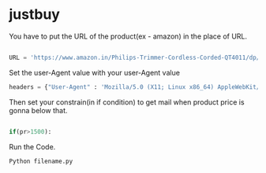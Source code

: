 # justbuy

You have to put the URL of the product(ex - amazon) in the place of URL.
```python

URL = 'https://www.amazon.in/Philips-Trimmer-Cordless-Corded-QT4011/dp/B00JJIDBIC/ref=sr_1_10?crid=TLCV9AZO2YIP&keywords=trimmer+for+mens&qid=1562520254&s=gateway&sprefix=trimm%2Caps%2C280&sr=8-10'

```
Set the user-Agent value with your user-Agent value

```python
headers = {"User-Agent" : 'Mozilla/5.0 (X11; Linux x86_64) AppleWebKit/537.36 (KHTML, like Gecko) Chrome/75.0.3770.100 Safari/537.36'}

```

Then set your constrain(in if condition) to get mail when product price is gonna below that.

```python

if(pr>1500):

```

Run the Code.

```python
Python filename.py
```
